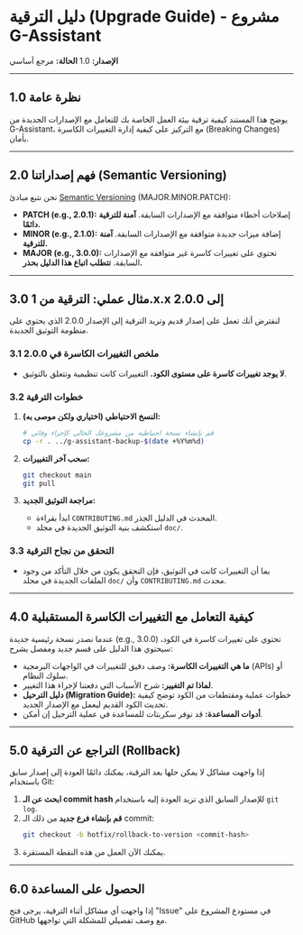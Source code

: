 # دليل الترقية (Upgrade Guide) - مشروع G-Assistant

**الإصدار:** 1.0
**الحالة:** مرجع أساسي

---

## 1.0 نظرة عامة

يوضح هذا المستند كيفية ترقية بيئة العمل الخاصة بك للتعامل مع الإصدارات الجديدة من G-Assistant، مع التركيز على كيفية إدارة التغييرات الكاسرة (Breaking Changes) بأمان.

---

## 2.0 فهم إصداراتنا (Semantic Versioning)

نحن نتبع مبادئ [Semantic Versioning](https://semver.org/spec/v2.0.0.html) (MAJOR.MINOR.PATCH):

- **PATCH (e.g., 2.0.1):** إصلاحات أخطاء متوافقة مع الإصدارات السابقة. **آمنة للترقية دائمًا.**
- **MINOR (e.g., 2.1.0):** إضافة ميزات جديدة متوافقة مع الإصدارات السابقة. **آمنة للترقية.**
- **MAJOR (e.g., 3.0.0):** تحتوي على تغييرات كاسرة غير متوافقة مع الإصدارات السابقة. **تتطلب اتباع هذا الدليل بحذر.**

---

## 3.0 مثال عملي: الترقية من 1.x.x إلى 2.0.0

لنفترض أنك تعمل على إصدار قديم وتريد الترقية إلى الإصدار 2.0.0 الذي يحتوي على منظومة التوثيق الجديدة.

### 3.1 ملخص التغييرات الكاسرة في 2.0.0
- **لا يوجد تغييرات كاسرة على مستوى الكود.** التغييرات كانت تنظيمية وتتعلق بالتوثيق.

### 3.2 خطوات الترقية

1.  **النسخ الاحتياطي (اختياري ولكن موصى به):**
    ```bash
    # قم بإنشاء نسخة احتياطية من مشروعك الحالي كإجراء وقائي
    cp -r . ../g-assistant-backup-$(date +%Y%m%d)
    ```

2.  **سحب آخر التغييرات:**
    ```bash
    git checkout main
    git pull
    ```

3.  **مراجعة التوثيق الجديد:**
    - ابدأ بقراءة `CONTRIBUTING.md` المحدث في الدليل الجذر.
    - استكشف بنية التوثيق الجديدة في مجلد `doc/`.

### 3.3 التحقق من نجاح الترقية
- بما أن التغييرات كانت في التوثيق، فإن التحقق يكون من خلال التأكد من وجود الملفات الجديدة في مجلد `doc/` وأن `CONTRIBUTING.md` محدث.

---

## 4.0 كيفية التعامل مع التغييرات الكاسرة المستقبلية

عندما نصدر نسخة رئيسية جديدة (e.g., 3.0.0) تحتوي على تغييرات كاسرة في الكود، سيحتوي هذا الدليل على قسم جديد ومفصل يشرح:

- **ما هي التغييرات الكاسرة:** وصف دقيق للتغييرات في الواجهات البرمجية (APIs) أو سلوك النظام.
- **لماذا تم التغيير:** شرح الأسباب التي دفعتنا لإجراء هذا التغيير.
- **دليل الترحيل (Migration Guide):** خطوات عملية ومقتطفات من الكود توضح كيفية تحديث الكود القديم ليعمل مع الإصدار الجديد.
- **أدوات المساعدة:** قد نوفر سكربتات للمساعدة في عملية الترحيل إن أمكن.

---

## 5.0 التراجع عن الترقية (Rollback)

إذا واجهت مشاكل لا يمكن حلها بعد الترقية، يمكنك دائمًا العودة إلى إصدار سابق باستخدام Git:

1.  **ابحث عن الـ commit hash** للإصدار السابق الذي تريد العودة إليه باستخدام `git log`.
2.  **قم بإنشاء فرع جديد** من ذلك الـ commit:
    ```bash
    git checkout -b hotfix/rollback-to-version <commit-hash>
    ```
3.  يمكنك الآن العمل من هذه النقطة المستقرة.

---

## 6.0 الحصول على المساعدة

إذا واجهت أي مشاكل أثناء الترقية، يرجى فتح "Issue" في مستودع المشروع على GitHub مع وصف تفصيلي للمشكلة التي تواجهها.
